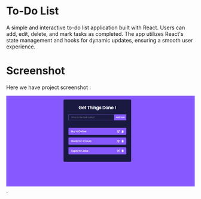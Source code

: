 # To-Do List
A simple and interactive to-do list application built with React. Users can add, edit, delete, and mark tasks as completed. The app utilizes React's state management and hooks for dynamic updates, ensuring a smooth user experience.

# Screenshot
Here we have project screenshot :

![screenshot](https://github.com/RahulG-73/To-Do-App/blob/66b4400f4fc0ca0b4e5026bc5ac52fd4c925be64/To-Do%20Screenshot.PNG).

